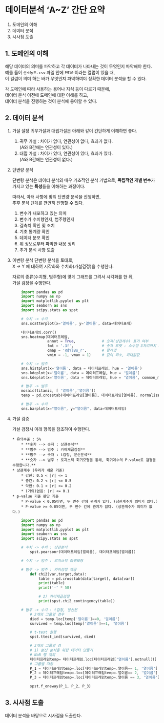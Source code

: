 # 데이터분석 ‘A~Z’ 간단 요약

1. 도메인의 이해
2. 데이터 분석
3. 시사점 도출

## 1. 도메인의 이해

해당 데이터의 의미를 파악하고 각 데이터가 나타내는 것이 무엇인지 파악해야 한다.  
예를 들어 `산소농도.csv` 파일 안에 `PM10` 이라는 컬럼이 있을 때,   
이 컬럼이 의미 하는 바가 무엇인지 파악하여야 정확한 데이터 분석을 할 수 있다.  

각 도메인에 따라 사용하는 용어나 지식 등이 다르기 때문에,  
데이터 분석 이전에 도메인에 대한 이해를 하고,  
데이터 분석을 진행하는 것이 분석에 용이할 수 있다.  

## 2. 데이터 분석

1. 가설 설정
귀무가설과 대립가설은 아래와 같이 간단하게 이해하면 좋다.
    1. 귀무 가설 : 차이가 없다, 연관성이 없다, 효과가 없다.  
    (A와 B간에는 연관성이 있다.)
    2. 대립 가설 : 차이가 있다, 연관성이 있다, 효과가 있다.  
    (A와 B간에는 연관성이 없다.)
2. 단변량 분석
    
    단변량 분석은 데이터 분석의 매우 기초적인 분석 기법으로, 
    **독립적인 개별 변수**가 가지고 있는 **특성**들을 이해하는 과정이다.
    
    따라서, 아래 사항에 맞춰 단변량 분석을 진행하면,  
    추후 분석 단계를 편안히 진행할 수 있다.  
    
    1. 변수가 내포하고 있는 의미
    2. 변수가 수치형인지, 범주형인지
    3. 결측치 확인 및 조치
    4. 기초 통계량 확인  
    5. 데이터 분포 확인
    6. 위 정보로부터 파악한 내용 정리
    7. 추가 분석 사항 도출
3. 이변량 분석
    단변량 분석을 토대로,   
    X → Y 에 대하여 시각화와 수치화(가설검정)을 수행한다.

    자료의 종류(수치형, 범주형)에 맞게 그래프를 그려서 시각화를 한 뒤,  
    가설 검정을 수행한다.
    ```python
        import pandas as pd
        import numpy as np
        import matplotlib.pyplot as plt
        import seaborn as sns
        import scipy.stats as spst

        # 수치 -> 수치
        sns.scatterplot(x='열이름', y='열이름', data=데이터프레)

        데이터프레임.corr()
        sns.heatmap(데이터프레임, 
                    annot = True,            # 숫자(상관계수) 표기 여부
                    fmt = '.3f',             # 숫자 포멧 : 소수점 3자리까지 표기
                    cmap = 'RdYlBu_r',       # 칼라맵
                    vmin = -1, vmax = 1)     # 값의 최소, 최대값값

        # 수치 -> 범주
        sns.histplot(x='열이름', data = 데이터프레임, hue = '열이름')
        sns.kdeplot(x='열이름', data = 데이터프레임, hue = '열이름')
        sns.kdeplot(x='열이름', data = 데이터프레임, hue = '열이름', common_norm = False)

        # 범주 -> 범주
        mosaic(titanic, [ '열이름','열이름'])
        temp = pd.crosstab(데이터프레임[열이름], 데이터프레임[열이름], normalize = 'index')

        # 범주 -> 수치
        sns.barplot(x="열이름", y="열이름", data=데이터프레임)
    ```

4. 가설 검증
    
    가설 검정시 아래 항목을 참조하여 수행한다.
    
    ```
    * 유의수준 : 5%
        * **숫자 --> 숫자 : 상관분석**
        * **범주 --> 범주 : 카이제곱검정**
        * **범주 --> 숫자 : t검정, 분산분석**
        * **숫자 --> 범주 : 로지스틱 회귀모형을 통해, 회귀계수의 P.value로 검정을 수행합니다.**
    * 상관계수 (우리가 배운 기준)
        * 강한: 0.5 < |r| <= 1
        * 중간: 0.2 < |r| <= 0.5
        * 약한: 0.1 < |r| <= 0.2
        * (거의)없음: |r| <= 0.1
    * p-value 기준 판단 기준
        * P-value < 0.05이면, 두 변수 간에 관계가 있다. (상관계수가 의미가 있다.)
        * P-value >= 0.05이면, 두 변수 간에 관계가 없다. (상관계수가 의미가 없다.)
    ```

    ```python
        import pandas as pd
        import numpy as np
        import matplotlib.pyplot as plt
        import seaborn as sns
        import scipy.stats as spst

        # 수치 -> 수치 : 상관분석
            spst.pearsonr(데이터프레임[열이름], 데이터프레임[열이름])

        # 수치 -> 범주 : 로지스틱 회귀모형

        # 범주 -> 범주 : 카이검정 제곱
            def chi2(var,target,data):
                table = pd.crosstab(data[target], data[var])
                print(table)
                print('-' * 50)

                # 2) 카이제곱검정
                print(spst.chi2_contingency(table))

        # 범주 -> 수치 : t검정, 분산분
            # 2개의 그룹일 경우
            died = temp.loc[temp['열이름']==0, '열이름']
            survived = temp.loc[temp['열이름']==1, '열이름']

            # t-test 실행
            spst.ttest_ind(survived, died)

            # 3개의 그룹일 경
            # 1) 분산 분석을 위한 데이터 만들기
            # NaN 행 제외
            데이터프레임temp= 데이터프레임.loc[데이터프레임['열이름'].notnull()]
            # 그룹별 저장
            P_1 = 데이터프레임temp=.loc[데이터프레임temp=.열이름== 1, '열이름']
            P_2 = 데이터프레임temp=.loc[데이터프레임temp=.열이름== 2, '열이름']
            P_3 = 데이터프레임temp=.loc[데이터프레임temp=.열이름 == 3, '열이름']

            spst.f_oneway(P_1, P_2, P_3)
    ```
## 3. 시사점 도출

데이터 분석을 바탕으로 시사점을 도출한다.